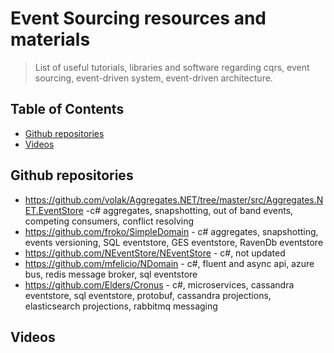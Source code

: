 # Event Sourcing resources and materials

> List of useful tutorials, libraries and software regarding cqrs, event sourcing, event-driven system, event-driven architecture.

## Table of Contents
- [Github repositories](#github-repositories)
- [Videos](#videos)

## Github repositories

* https://github.com/volak/Aggregates.NET/tree/master/src/Aggregates.NET.EventStore -c# aggregates, snapshotting, out of band events, competing consumers, conflict resolving
* https://github.com/froko/SimpleDomain - c# aggregates, snapshotting, events versioning, SQL eventstore, GES eventstore, RavenDb eventstore
* https://github.com/NEventStore/NEventStore - c#, not updated
* https://github.com/mfelicio/NDomain - c#, fluent and async api, azure bus, redis message broker, sql eventstore
* https://github.com/Elders/Cronus - c#, microservices, cassandra eventstore, sql eventstore, protobuf, cassandra projections, elasticsearch projections, rabbitmq messaging

## Videos
